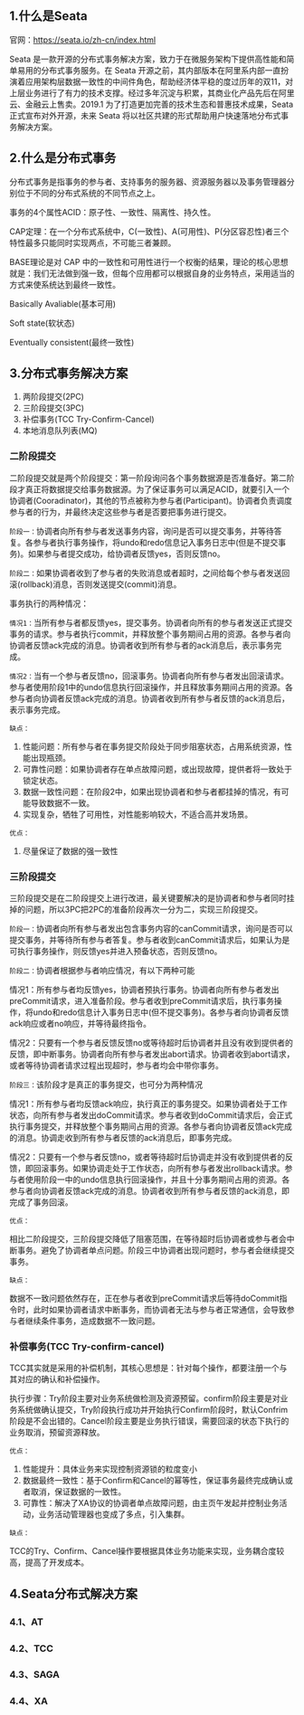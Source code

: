 ## 1.什么是Seata

官网：https://seata.io/zh-cn/index.html

Seata 是一款开源的分布式事务解决方案，致力于在微服务架构下提供高性能和简单易用的分布式事务服务。在 Seata 开源之前，其内部版本在阿里系内部一直扮演着应用架构层数据一致性的中间件角色，帮助经济体平稳的度过历年的双11，对上层业务进行了有力的技术支撑。经过多年沉淀与积累，其商业化产品先后在阿里云、金融云上售卖。2019.1 为了打造更加完善的技术生态和普惠技术成果，Seata 正式宣布对外开源，未来 Seata 将以社区共建的形式帮助用户快速落地分布式事务解决方案。



## 2.什么是分布式事务

分布式事务是指事务的参与者、支持事务的服务器、资源服务器以及事务管理器分别位于不同的分布式系统的不同节点之上。

事务的4个属性ACID：原子性、一致性、隔离性、持久性。

CAP定理：在一个分布式系统中，C(一致性)、A(可用性)、P(分区容忍性)者三个特性最多只能同时实现两点，不可能三者兼顾。

BASE理论是对 CAP 中的一致性和可用性进行一个权衡的结果，理论的核心思想就是：我们无法做到强一致，但每个应用都可以根据自身的业务特点，采用适当的方式来使系统达到最终一致性。

Basically Avaliable(基本可用)

Soft state(软状态)

Eventually consistent(最终一致性)



## 3.分布式事务解决方案

1. 两阶段提交(2PC)
2. 三阶段提交(3PC)
3. 补偿事务(TCC Try-Confirm-Cancel)
4. 本地消息队列表(MQ)

### 二阶段提交

二阶段提交就是两个阶段提交：第一阶段询问各个事务数据源是否准备好。第二阶段才真正将数据提交给事务数据源。为了保证事务可以满足ACID，就要引入一个协调者(Cooradinator)，其他的节点被称为参与者(Participant)。协调者负责调度参与者的行为，并最终决定这些参与者是否要把事务进行提交。

`阶段一：`协调者向所有参与者发送事务内容，询问是否可以提交事务，并等待答复。各参与者执行事务操作，将undo和redo信息记入事务日志中(但是不提交事务)。如果参与者提交成功，给协调者反馈yes，否则反馈no。

`阶段二：`如果协调者收到了参与者的失败消息或者超时，之间给每个参与者发送回滚(rollback)消息，否则发送提交(commit)消息。

事务执行的两种情况：

`情况1：`当所有参与者都反馈yes，提交事务。协调者向所有的参与者发送正式提交事务的请求。参与者执行commit，并释放整个事务期间占用的资源。各参与者向协调者反馈ack完成的消息。协调者收到所有参与者的ack消息后，表示事务完成。

`情况2：`当有一个参与者反馈no，回滚事务。协调者向所有参与者发出回滚请求。参与者使用阶段1中的undo信息执行回滚操作，并且释放事务期间占用的资源。各参与者向协调者反馈ack完成的消息。协调者收到所有参与者反馈的ack消息后，表示事务完成。



`缺点：`

1. 性能问题：所有参与者在事务提交阶段处于同步阻塞状态，占用系统资源，性能出现瓶颈。
2. 可靠性问题：如果协调者存在单点故障问题，或出现故障，提供者将一致处于锁定状态。
3. 数据一致性问题：在阶段2中，如果出现协调者和参与者都挂掉的情况，有可能导致数据不一致。
4. 实现复杂，牺牲了可用性，对性能影响较大，不适合高并发场景。

`优点：`

1. 尽量保证了数据的强一致性



### 三阶段提交

三阶段提交是在二阶段提交上进行改进，最关键要解决的是协调者和参与者同时挂掉的问题，所以3PC把2PC的准备阶段再次一分为二，实现三阶段提交。

`阶段一：`协调者向所有参与者发出包含事务内容的canCommit请求，询问是否可以提交事务，并等待所有参与者答复。参与者收到canCommit请求后，如果认为是可执行事务操作，则反馈yes并进入预备状态，否则反馈no。

`阶段二：`协调者根据参与者响应情况，有以下两种可能

情况1：所有参与者均反馈yes，协调者预执行事务。协调者向所有参与者发出preCommit请求，进入准备阶段。参与者收到preCommit请求后，执行事务操作，将undo和redo信息计入事务日志中(但不提交事务)。各参与者向协调者反馈ack响应或者no响应，并等待最终指令。

情况2：只要有一个参与者反馈反馈no或等待超时后协调者并且没有收到提供者的反馈，即中断事务。协调者向所有参与者发出abort请求。协调者收到abort请求，或者等待协调者请求过程出现超时，参与者均会中带你事务。

`阶段三：`该阶段才是真正的事务提交，也可分为两种情况

情况1：所有参与者均反馈ack响应，执行真正的事务提交。如果协调者处于工作状态，向所有参与者发出doCommit请求。参与者收到doCommit请求后，会正式执行事务提交，并释放整个事务期间占用的资源。各参与者向协调者反馈ack完成的消息。协调走收到所有参与者反馈的ack消息后，即事务完成。

情况2：只要有一个参与者反馈no，或者等待超时后协调走并没有收到提供者的反馈，即回滚事务。如果协调走处于工作状态，向所有参与者发出rollback请求。参与者使用阶段一中的undo信息执行回滚操作，并且十分事务期间占用的资源。各参与者向协调者反馈ack完成的消息。协调者收到所有参与者反馈的ack消息，即完成了事务回滚。



`优点：`

相比二阶段提交，三阶段提交降低了阻塞范围，在等待超时后协调者或参与者会中断事务。避免了协调者单点问题。阶段三中协调者出现问题时，参与者会继续提交事务。



`缺点：`

数据不一致问题依然存在，正在参与者收到preCommit请求后等待doCommit指令时，此时如果协调者请求中断事务，而协调者无法与参与者正常通信，会导致参与者继续条件事务，造成数据不一致问题。



### 补偿事务(TCC Try-confirm-cancel)

TCC其实就是采用的补偿机制，其核心思想是：针对每个操作，都要注册一个与其对应的确认和补偿操作。

执行步骤：Try阶段主要对业务系统做检测及资源预留。confirm阶段主要是对业务系统做确认提交，Try阶段执行成功并开始执行Confirm阶段时，默认Confrim阶段是不会出错的。Cancel阶段主要是业务执行错误，需要回滚的状态下执行的业务取消，预留资源释放。



`优点：`

1. 性能提升：具体业务来实现控制资源锁的粒度变小
2. 数据最终一致性：基于Confirm和Cancel的幂等性，保证事务最终完成确认或者取消，保证数据的一致性。
3. 可靠性：解决了XA协议的协调者单点故障问题，由主页午发起并控制业务活动，业务活动管理器也变成了多点，引入集群。



`缺点：`

TCC的Try、Confirm、Cancel操作要根据具体业务功能来实现，业务耦合度较高，提高了开发成本。



## 4.Seata分布式解决方案

### 4.1、AT



### 4.2、TCC



### 4.3、SAGA



### 4.4、XA







